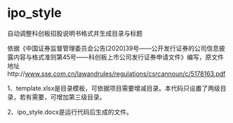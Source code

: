 # ipo_style
自动调整科创板招股说明书格式并生成目录与标题

依据《中国证券监督管理委员会公告[2020]39号——公开发行证券的公司信息披露内容与格式准则第45号——科创板上市公司发行证券申请文件》编写，原文件地址http://www.sse.com.cn/lawandrules/regulations/csrcannoun/c/5178163.pdf


1、template.xlsx是目录模板，可依据项目需要增减目录。本代码只设置了两级目录，若有需要，可增加第三级目录。

2、ipo_style.docx是运行代码后生成的文件。
